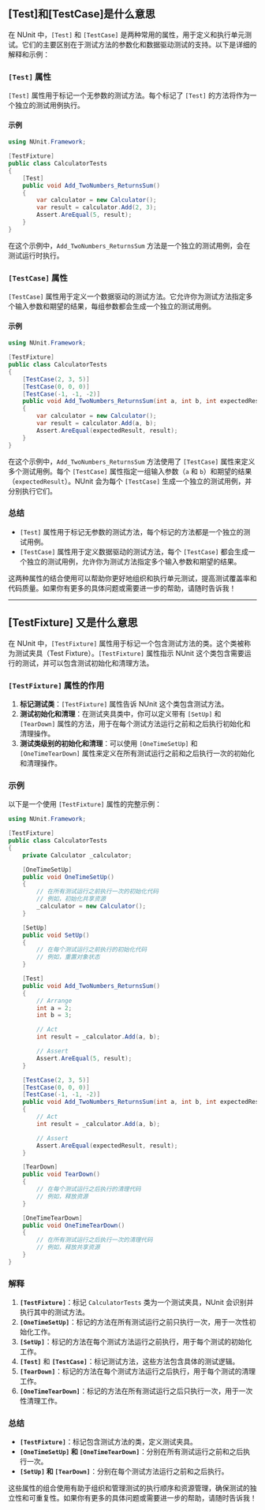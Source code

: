 ## [Test]和[TestCase]是什么意思
在 NUnit 中，`[Test]` 和 `[TestCase]` 是两种常用的属性，用于定义和执行单元测试。它们的主要区别在于测试方法的参数化和数据驱动测试的支持。以下是详细的解释和示例：

### `[Test]` 属性

`[Test]` 属性用于标记一个无参数的测试方法。每个标记了 `[Test]` 的方法将作为一个独立的测试用例执行。

#### 示例

```csharp
using NUnit.Framework;

[TestFixture]
public class CalculatorTests
{
    [Test]
    public void Add_TwoNumbers_ReturnsSum()
    {
        var calculator = new Calculator();
        var result = calculator.Add(2, 3);
        Assert.AreEqual(5, result);
    }
}
```

在这个示例中，`Add_TwoNumbers_ReturnsSum` 方法是一个独立的测试用例，会在测试运行时执行。

### `[TestCase]` 属性

`[TestCase]` 属性用于定义一个数据驱动的测试方法。它允许你为测试方法指定多个输入参数和期望的结果，每组参数都会生成一个独立的测试用例。

#### 示例

```csharp
using NUnit.Framework;

[TestFixture]
public class CalculatorTests
{
    [TestCase(2, 3, 5)]
    [TestCase(0, 0, 0)]
    [TestCase(-1, -1, -2)]
    public void Add_TwoNumbers_ReturnsSum(int a, int b, int expectedResult)
    {
        var calculator = new Calculator();
        var result = calculator.Add(a, b);
        Assert.AreEqual(expectedResult, result);
    }
}
```

在这个示例中，`Add_TwoNumbers_ReturnsSum` 方法使用了 `[TestCase]` 属性来定义多个测试用例。每个 `[TestCase]` 属性指定一组输入参数（`a` 和 `b`）和期望的结果（`expectedResult`）。NUnit 会为每个 `[TestCase]` 生成一个独立的测试用例，并分别执行它们。

### 总结

- `[Test]` 属性用于标记无参数的测试方法，每个标记的方法都是一个独立的测试用例。
- `[TestCase]` 属性用于定义数据驱动的测试方法，每个 `[TestCase]` 都会生成一个独立的测试用例，允许你为测试方法指定多个输入参数和期望的结果。

这两种属性的结合使用可以帮助你更好地组织和执行单元测试，提高测试覆盖率和代码质量。如果你有更多的具体问题或需要进一步的帮助，请随时告诉我！

***

## [TestFixture] 又是什么意思
在 NUnit 中，`[TestFixture]` 属性用于标记一个包含测试方法的类。这个类被称为测试夹具（Test Fixture）。`[TestFixture]` 属性指示 NUnit 这个类包含需要运行的测试，并可以包含测试初始化和清理方法。

### `[TestFixture]` 属性的作用

1. **标记测试类**：`[TestFixture]` 属性告诉 NUnit 这个类包含测试方法。
2. **测试初始化和清理**：在测试夹具类中，你可以定义带有 `[SetUp]` 和 `[TearDown]` 属性的方法，用于在每个测试方法运行之前和之后执行初始化和清理操作。
3. **测试类级别的初始化和清理**：可以使用 `[OneTimeSetUp]` 和 `[OneTimeTearDown]` 属性来定义在所有测试运行之前和之后执行一次的初始化和清理操作。

### 示例

以下是一个使用 `[TestFixture]` 属性的完整示例：

```csharp
using NUnit.Framework;

[TestFixture]
public class CalculatorTests
{
    private Calculator _calculator;

    [OneTimeSetUp]
    public void OneTimeSetUp()
    {
        // 在所有测试运行之前执行一次的初始化代码
        // 例如，初始化共享资源
        _calculator = new Calculator();
    }

    [SetUp]
    public void SetUp()
    {
        // 在每个测试运行之前执行的初始化代码
        // 例如，重置对象状态
    }

    [Test]
    public void Add_TwoNumbers_ReturnsSum()
    {
        // Arrange
        int a = 2;
        int b = 3;

        // Act
        int result = _calculator.Add(a, b);

        // Assert
        Assert.AreEqual(5, result);
    }

    [TestCase(2, 3, 5)]
    [TestCase(0, 0, 0)]
    [TestCase(-1, -1, -2)]
    public void Add_TwoNumbers_ReturnsSum(int a, int b, int expectedResult)
    {
        // Act
        int result = _calculator.Add(a, b);

        // Assert
        Assert.AreEqual(expectedResult, result);
    }

    [TearDown]
    public void TearDown()
    {
        // 在每个测试运行之后执行的清理代码
        // 例如，释放资源
    }

    [OneTimeTearDown]
    public void OneTimeTearDown()
    {
        // 在所有测试运行之后执行一次的清理代码
        // 例如，释放共享资源
    }
}
```

### 解释

1. **`[TestFixture]`**：标记 `CalculatorTests` 类为一个测试夹具，NUnit 会识别并执行其中的测试方法。
2. **`[OneTimeSetUp]`**：标记的方法在所有测试运行之前只执行一次，用于一次性初始化工作。
3. **`[SetUp]`**：标记的方法在每个测试方法运行之前执行，用于每个测试的初始化工作。
4. **`[Test]`** 和 **`[TestCase]`**：标记测试方法，这些方法包含具体的测试逻辑。
5. **`[TearDown]`**：标记的方法在每个测试方法运行之后执行，用于每个测试的清理工作。
6. **`[OneTimeTearDown]`**：标记的方法在所有测试运行之后只执行一次，用于一次性清理工作。

### 总结

- **`[TestFixture]`**：标记包含测试方法的类，定义测试夹具。
- **`[OneTimeSetUp]` 和 `[OneTimeTearDown]`**：分别在所有测试运行之前和之后执行一次。
- **`[SetUp]` 和 `[TearDown]`**：分别在每个测试方法运行之前和之后执行。

这些属性的组合使用有助于组织和管理测试的执行顺序和资源管理，确保测试的独立性和可重复性。如果你有更多的具体问题或需要进一步的帮助，请随时告诉我！